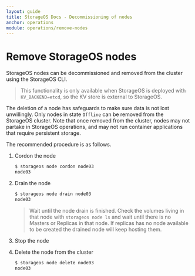 ```yaml
---
layout: guide
title: StorageOS Docs - Decommissioning of nodes
anchor: operations
module: operations/remove-nodes
---
```


# Remove StorageOS nodes

StorageOS nodes can be decommissioned and removed from the cluster using the
StorageOS CLI.

> This functionality is only available when StorageOS is deployed with
> `KV_BACKEND=etcd`, so the KV store is external to StorageOS.

The deletion of a node has safeguards to make sure data is not lost
unwillingly. Only nodes in state `Offline` can be removed from the StorageOS
cluster. Note that once removed from the cluster, nodes may not partake in
StorageOS operations, and may not run container applications that require
persistent storage.

The recommended procedure is as follows. 

1. Cordon the node

    ```bash
    $ storageos node cordon node03
    node03
    ```

1. Drain the node

    ```bash
    $ storageos node drain node03
    node03
    ```

    > Wait until the node drain is finished. Check the volumes living in that
    > node with `storageos node ls` and wait until there is no Masters or
    > Replicas in that node. If replicas has no node available to be created
    > the drained node will keep hosting them.

1. Stop the node

1. Delete the node from the cluster

    ```bash
    $ storageos node delete node03
    node03
    ```

